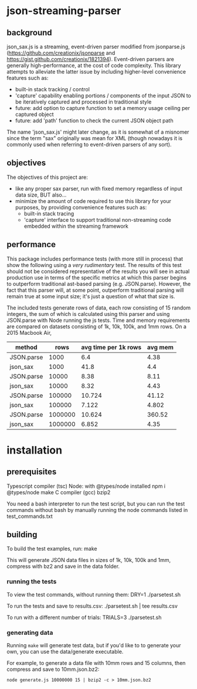 # json-streaming-parser

## background
json_sax.js is a streaming, event-driven parser modified from jsonparse.js (https://github.com/creationix/jsonparse and https://gist.github.com/creationix/1821394). Event-driven parsers are generally high-performance, at the cost of code complexity. This library attempts to alleviate the latter issue by including higher-level convenience features such as:
  - built-in stack tracking / control
  - 'capture' capability enabling portions / components of the input JSON to be iteratively captured and processed in traditional style
  - future: add option to capture function to set a memory usage ceiling per captured object
  - future: add 'path' function to check the current JSON object path

The name 'json_sax.js' might later change, as it is somewhat of a misnomer since the term "sax" originally was mean for XML
(though nowadays it is commonly used when referring to event-driven parsers of any sort).


## objectives
The objectives of this project are:
  - like any proper sax parser, run with fixed memory regardless of input data size, BUT also...
  - minimize the amount of code required to use this library for your purposes, by providing convenience features such as:
    - built-in stack tracing
    - 'capture' interface to support traditional non-streaming code embedded within the streaming framework


## performance
This package includes performance tests (with more still in process) that show the following using a *very rudimentary* test.
The results of this test should not be considered representative of the results you will see in actual production use in terms
of the specific metrics at which this parser begins to outperform traditional ast-based parsing (e.g. JSON.parse).
However, the fact that this parser will, at some point, outperform traditional parsing will remain true at some input size;
it's just a question of what that size is.

The included tests generate rows of data, each row consisting of 15 random integers, the sum of which is calculated using this
parser and using JSON.parse with Node running the js tests. Time and memory requirements are compared on datasets consisting of 1k, 10k, 100k, and 1mm rows.
On a 2015 Macbook Air, 

method|rows|avg time per 1k rows|avg mem
 --- | --- | --- | ---
JSON.parse|1000|6.4|4.38
json_sax|1000|41.8|4.4
JSON.parse|10000|8.38|8.11
json_sax|10000|8.32|4.43
JSON.parse|100000|10.724|41.12
json_sax|100000|7.122|4.802
JSON.parse|1000000|10.624|360.52
json_sax|1000000|6.852|4.35


# installation
## prerequisites

Typescript compiler (tsc)
Node: with @types/node installed
    npm i @types/node
make
C compiler (gcc)
bzip2

You need a bash interpreter to run the test script,
but you can run the test commands without bash
by manually running the node commands listed in test_commands.txt

## building

To build the test examples, run:
   make

This will generate JSON data files in sizes of 1k, 10k, 100k and 1mm, compress with bz2 and save in the data folder.

### running the tests
To view the test commands, without running them:
   DRY=1 ./parsetest.sh

To run the tests and save to results.csv:
   ./parsetest.sh | tee results.csv

To run with a different number of trials:
   TRIALS=3 ./parsetest.sh

### generating data
Running ```make``` will generate test data, but if you'd like to to 
generate your own, you can use the data/generate executable.

For example, to generate a data file with 10mm rows and 15 columns,
then compress and save to 10mm.json.bz2:

    node generate.js 10000000 15 | bzip2 -c > 10mm.json.bz2

